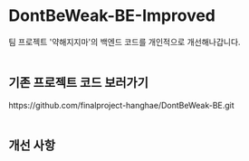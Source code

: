 # DontBeWeak-BE-Improved
팀 프로젝트 '약해지지마'의 백엔드 코드를 개인적으로 개선해나갑니다.
</br>
</br>
<H2>기존 프로젝트 코드 보러가기</H2>
https://github.com/finalproject-hanghae/DontBeWeak-BE.git
</br>
</br>
<h2>개선 사항</h2>
</br>
</br>
